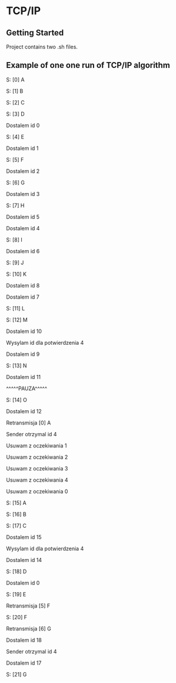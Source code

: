 #   TCP/IP



## Getting Started

Project contains two .sh files.

## Example of one one run of TCP/IP algorithm


S: [0] A

S: [1] B

S: [2] C

S: [3] D

Dostalem id 0

S: [4] E

Dostalem id 1

S: [5] F

Dostalem id 2

S: [6] G

Dostalem id 3

S: [7] H

Dostalem id 5

Dostalem id 4

S: [8] I

Dostalem id 6

S: [9] J

S: [10] K

Dostalem id 8

Dostalem id 7

S: [11] L

S: [12] M

Dostalem id 10

Wysylam id dla potwierdzenia 4

Dostalem id 9

S: [13] N

Dostalem id 11

^^^^^PAUZA^^^^^

S: [14] O

Dostalem id 12

Retransmisja [0] A

Sender otrzymal id 4

Usuwam z oczekiwania 1

Usuwam z oczekiwania 2

Usuwam z oczekiwania 3

Usuwam z oczekiwania 4

Usuwam z oczekiwania 0

S: [15] A

S: [16] B

S: [17] C

Dostalem id 15

Wysylam id dla potwierdzenia 4

Dostalem id 14

S: [18] D

Dostalem id 0

S: [19] E

Retransmisja [5] F

S: [20] F

Retransmisja [6] G

Dostalem id 18

Sender otrzymal id 4

Dostalem id 17

S: [21] G





